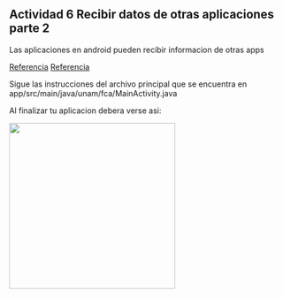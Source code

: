  ## Actividad 6 Recibir datos de otras aplicaciones parte 2
        
Las aplicaciones en android pueden recibir informacion de otras apps

[Referencia](https://developer.android.com/training/sharing/receive)
[Referencia](https://developer.android.com/reference/android/widget/ImageView.ScaleType)


Sigue las instrucciones del archivo principal que se encuentra en app/src/main/java/unam/fca/MainActivity.java

Al finalizar tu aplicacion debera verse asi:

<img src="https://github.com/tiempor3al/recursos_fca_dispositivos_moviles/blob/master/images/actividad_6.gif" width="300">